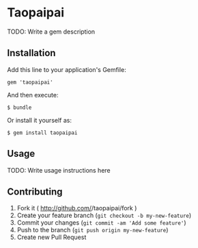 # Taopaipai

TODO: Write a gem description

## Installation

Add this line to your application's Gemfile:

    gem 'taopaipai'

And then execute:

    $ bundle

Or install it yourself as:

    $ gem install taopaipai

## Usage

TODO: Write usage instructions here

## Contributing

1. Fork it ( http://github.com/<my-github-username>/taopaipai/fork )
2. Create your feature branch (`git checkout -b my-new-feature`)
3. Commit your changes (`git commit -am 'Add some feature'`)
4. Push to the branch (`git push origin my-new-feature`)
5. Create new Pull Request
